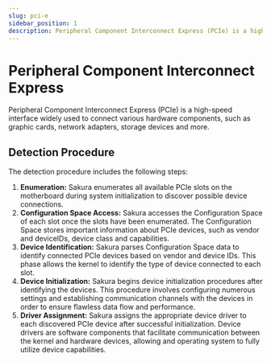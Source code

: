 ```yaml
---
slug: pci-e
sidebar_position: 1
description: Peripheral Component Interconnect Express (PCIe) is a high-speed interface widely used to connect various hardware components, such as graphic cards, network adapters, storage devices and more.
---
```


# Peripheral Component Interconnect Express

Peripheral Component Interconnect Express (PCIe) is a high-speed interface widely
used to connect various hardware components, such as graphic cards, network adapters,
storage devices and more.

## Detection Procedure

The detection procedure includes the following steps:

1. **Enumeration:** Sakura enumerates all available PCIe slots on the motherboard during system initialization to discover possible device connections.
2. **Configuration Space Access:** Sakura accesses the Configuration Space of each slot once the slots have been enumerated. The Configuration Space stores important information about PCIe devices, such as vendor and deviceIDs, device class and capabilities.
3. **Device Identification:** Sakura parses Configuration Space data to identify connected PCIe devices based on vendor and device IDs. This phase allows the kernel to identify the type of device connected to each slot.
4. **Device Initialization:** Sakura begins device initialization procedures after identifying the devices. This procedure involves configuring numerous settings and establishing communication channels with the devices in order to ensure flawless data flow and performance.
5. **Driver Assignment:** Sakura assigns the appropriate device driver to each discovered PCIe device after successful initialization. Device drivers are software components that facilitate communication between the kernel and hardware devices, allowing and operating system to fully utilize device capabilities.
